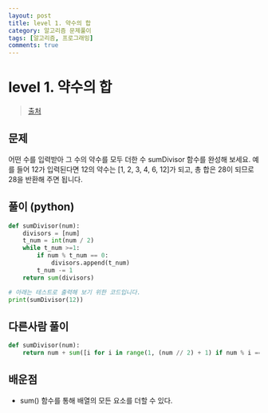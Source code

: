```yaml
---
layout: post
title: level 1. 약수의 합
category: 알고리즘 문제풀이
tags: [알고리즘, 프로그래밍]
comments: true
---
```

# level 1. 약수의 합
> [출처](http://tryhelloworld.co.kr/challenge_codes/2)

## 문제
어떤 수를 입력받아 그 수의 약수를 모두 더한 수 sumDivisor 함수를 완성해 보세요. 예를 들어 12가 입력된다면 12의 약수는 [1, 2, 3, 4, 6, 12]가 되고, 총 합은 28이 되므로 28을 반환해 주면 됩니다.

## 풀이 (python)
```python
def sumDivisor(num):
    divisors = [num]
    t_num = int(num / 2)
    while t_num >=1:
        if num % t_num == 0:
            divisors.append(t_num)
        t_num -= 1
    return sum(divisors)

# 아래는 테스트로 출력해 보기 위한 코드입니다.
print(sumDivisor(12))
```

## 다른사람 풀이
```python
def sumDivisor(num):
    return num + sum([i for i in range(1, (num // 2) + 1) if num % i == 0])
```

## 배운점
- sum() 함수를 통해 배열의 모든 요소를 더할 수 있다.
